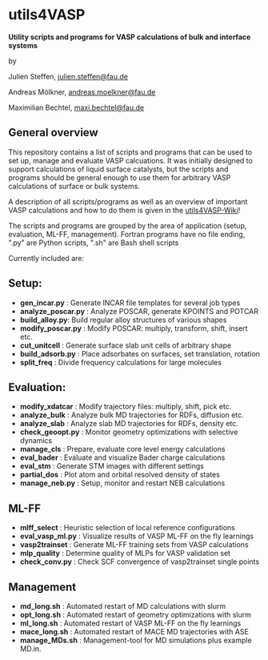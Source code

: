 # utils4VASP
**Utility scripts and programs for VASP calculations of bulk and interface systems**

by

Julien Steffen, julien.steffen@fau.de

Andreas Mölkner, andreas.moelkner@fau.de

Maximilian Bechtel, maxi.bechtel@fau.de

## General overview

This repository contains a list of scripts and programs that can be used to set up, manage and evaluate VASP
calcuations. It was initially designed to support calculations of liquid surface catalysts, 
but the scripts and programs should be general enough to use them for arbitrary VASP calculations
of surface or bulk systems.

A description of all scripts/programs as well as an overview of important VASP calculations and how to do them is given in the [utils4VASP-Wiki](https://github.com/Trebonius91/utils4VASP/wiki)!

The scripts and programs are grouped by the area of application (setup, evaluation, ML-FF, management).
Fortran programs have no file ending, ".py" are Python scripts, ".sh" are Bash shell scripts

Currently included are:

## Setup:
 - **gen_incar.py** : Generate INCAR file templates for several job types
 - **analyze_poscar.py** : Analyze POSCAR, generate KPOINTS and POTCAR
 - **build_alloy.py**: Build regular alloy structures of various shapes
 - **modify_poscar.py** : Modify POSCAR: multiply, transform, shift, insert etc.
 - **cut_unitcell** : Generate surface slab unit cells of arbitrary shape
 - **build_adsorb.py** : Place adsorbates on surfaces, set translation, rotation
 - **split_freq** : Divide frequency calculations for large molecules

## Evaluation:
 - **modify_xdatcar** : Modify trajectory files: multiply, shift, pick etc.
 - **analyze_bulk** : Analyze bulk MD trajectories for RDFs, diffusion etc.
 - **analyze_slab** : Analyze slab MD trajectories for RDFs, density etc.
 - **check_geoopt.py** : Monitor geometry optimizations with selective dynamics
 - **manage_cls** : Prepare, evaluate core level energy calculations
 - **eval_bader** : Evaluate and visualize Bader charge calculations
 - **eval_stm** : Generate STM images with different settings
 - **partial_dos** : Plot atom and orbital resolved density of states
 - **manage_neb.py** : Setup, monitor and restart NEB calculations

## ML-FF
 - **mlff_select** : Heuristic selection of local reference configurations
 - **eval_vasp_ml.py** : Visualize results of VASP ML-FF on the fly learnings
 - **vasp2trainset** : Generate ML-FF training sets from VASP calculations
 - **mlp_quality** : Determine quality of MLPs for VASP validation set
 - **check_conv.py** : Check SCF convergence of vasp2trainset single points

## Management
 - **md_long.sh** : Automated restart of MD calculations with slurm
 - **opt_long.sh** : Automated restart of geometry optimizations with slurm
 - **ml_long.sh** : Automated restart of VASP ML-FF on the fly learnings
 - **mace_long.sh** : Automated restart of MACE MD trajectories with ASE
 - **manage_MDs.sh** : Management-tool for MD simulations plus example MD.in.

